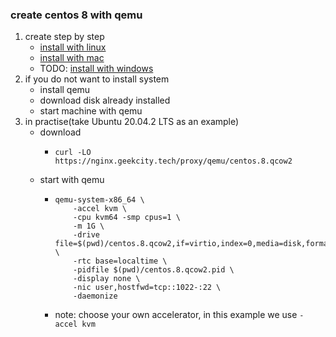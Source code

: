 ### create centos 8 with qemu

1. create step by step
    * [install with linux](install.with.linux.md)
    * [install with mac](install.with.mac.md)
    * TODO: [install with windows]()
2. if you do not want to install system
    * install qemu
    * download disk already installed
    * start machine with qemu
3. in practise(take Ubuntu 20.04.2 LTS as an example)
    * download 
        + ```shell
          curl -LO https://nginx.geekcity.tech/proxy/qemu/centos.8.qcow2
          ```
    * start with qemu
        + ```shell
          qemu-system-x86_64 \
              -accel kvm \
              -cpu kvm64 -smp cpus=1 \
              -m 1G \
              -drive file=$(pwd)/centos.8.qcow2,if=virtio,index=0,media=disk,format=qcow2 \
              -rtc base=localtime \
              -pidfile $(pwd)/centos.8.qcow2.pid \
              -display none \
              -nic user,hostfwd=tcp::1022-:22 \
              -daemonize
          ```
        + note: choose your own accelerator, in this example we use `-accel kvm`